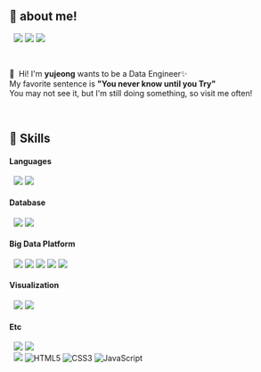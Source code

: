 


## :high_brightness: about me!

 &nbsp; <a href="https://tobesteadyde.tistory.com/" target="_blank"><img src="https://img.shields.io/badge/Tech_Blog-EA4AAA?style=flat-square&logo=GitHub%20Sponsors&logoColor=white"/></a>
 <a href="https://www.notion.so/5c8b71c642a44feb8d95f77356574c04" target="_blank"><img src="https://img.shields.io/badge/portfolio-00A98F?style=flat-square&logo=Notion&logoColor=white"/></a>
  <a href="mailto:tobesteadyde@gmail.com" target="_blank"><img src="https://img.shields.io/badge/tobesteadyde@gmail.com-EA4335?style=flat-square&logo=Gmail&logoColor=white"/></a>

<br>

<p>
  👋&nbsp; Hi! I'm <b>yujeong</b> wants to be a Data Engineer✨ <br/>
   My favorite sentence is <b>"You never know until you Try"</b> <br/>
   You may not see it, but I'm still doing something, so visit me often!
</p>



<br>

## 💪 Skills
#### Languages
&nbsp; <img src="https://img.shields.io/badge/Python-3766AB.svg?style=flat&logo=Python&logoColor=white"/> <img src="https://img.shields.io/badge/Pyspark-E25A1C.svg?style=flat&logo=apache-spark&logoColor=white"/>

#### Database
&nbsp; <img src="https://img.shields.io/badge/MySQL-4479A1?style=flat&logo=mysql&logoColor=white"/> <img src="https://img.shields.io/badge/MongoDB-47A248?style=flat&logo=mongodb&logoColor=white"/>

#### Big Data Platform
&nbsp; <img src="https://img.shields.io/badge/Hadoop-66CCFF?style=flat&logo=apache-hadoop&logoColor=black"/> <img src="https://img.shields.io/badge/Elasticsearch-005571?style=flat&logo=elasticsearch&logoColor=white"/> <img src="https://img.shields.io/badge/Logstash-005571?style=flat&logo=logstash&logoColor=white"/> <img src="https://img.shields.io/badge/Kafka-231F20?style=flat&logo=apache-kafka&logoColor=white"/> <img src="https://img.shields.io/badge/Airflow-017CEE?style=flat&logo=apache-airflow&logoColor=white"/>

#### Visualization
&nbsp; <img src="https://img.shields.io/badge/Kibana-005571?style=flat&logo=kibana&logoColor=white"/> <img src="https://img.shields.io/badge/Plotly-3F4F75?style=flat&logo=plotly&logoColor=white"/>

#### Etc
&nbsp; <img src ="https://img.shields.io/badge/AWS-FF9900.svg?&style=flat&logo=amazon-ec2&logoColor=white"/> <img src ="https://img.shields.io/badge/Ubuntu-E95420?&style=flat&logo=ubuntu&logoColor=white"/>
<br>
&nbsp; <img src ="https://img.shields.io/badge/Django-092E20.svg?&style=flat&logo=Django&logoColor=white"/> <img alt="HTML5" src ="https://img.shields.io/badge/HTML5-E34F26.svg?&style=flat&logo=HTML5&logoColor=white"/> <img alt="CSS3" src ="https://img.shields.io/badge/CSS3-1572B6?&style=flat&logo=CSS3&logoColor=white"/> <img alt="JavaScript" src ="https://img.shields.io/badge/JavaScript-F7DF1E?&style=flat&logo=javascript&logoColor=white"/>

<br>
<!-- 
## :computer: Projects
- **[Ciao label la ver.1 : AI 모델을 적용한 친환경 서비스 차오라벨라 개발](https://github.com/hanna-joo/PJT_Ciaolabella1)**
- **[Ciao label la ver.2 : 기존 서비스에서 확장성을 고려하여 재구축한 파이프라인](https://github.com/hanna-joo/PJT_Ciaolabella2)**



이모지 : https://www.webfx.com/tools/emoji-cheat-sheet/ 
참고 : https://velog.io/@dot2__/Github-github-%ED%94%84%EB%A1%9C%ED%95%84-%EA%BE%B8%EB%AF%B8%EA%B8%B0
참고2 : https://github.com/cowkite/cowkite/blob/main/README.md?plain=1 
참고3 : https://blog.cowkite.com/blog/2102241544/
 -->
